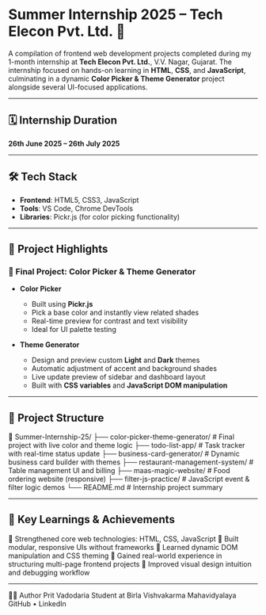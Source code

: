 # Summer Internship 2025 – Tech Elecon Pvt. Ltd. 💼

A compilation of frontend web development projects completed during my 1-month internship at **Tech Elecon Pvt. Ltd.**, V.V. Nagar, Gujarat. The internship focused on hands-on learning in **HTML**, **CSS**, and **JavaScript**, culminating in a dynamic **Color Picker & Theme Generator** project alongside several UI-focused applications.

---

## 🗓️ Internship Duration

**26th June 2025 – 26th July 2025**

---

## 🛠️ Tech Stack

- **Frontend**: HTML5, CSS3, JavaScript
- **Tools**: VS Code, Chrome DevTools
- **Libraries**: Pickr.js (for color picking functionality)

---

## 📸 Project Highlights

### 🎨 Final Project: Color Picker & Theme Generator

- **Color Picker**
  - Built using **Pickr.js**
  - Pick a base color and instantly view related shades
  - Real-time preview for contrast and text visibility
  - Ideal for UI palette testing

- **Theme Generator**
  - Design and preview custom **Light** and **Dark** themes
  - Automatic adjustment of accent and background shades
  - Live update preview of sidebar and dashboard layout
  - Built with **CSS variables** and **JavaScript DOM manipulation**

---

## 📂 Project Structure


📁 Summer-Internship-25/
├── color-picker-theme-generator/     # Final project with live color and theme logic
├── todo-list-app/                    # Task tracker with real-time status update
├── business-card-generator/          # Dynamic business card builder with themes
├── restaurant-management-system/     # Table management UI and billing
├── maas-magic-website/               # Food ordering website (responsive)
├── filter-js-practice/               # JavaScript event & filter logic demos
└── README.md                         # Internship project summary

---

## 🚀 Key Learnings & Achievements

🔹 Strengthened core web technologies: HTML, CSS, JavaScript
🔹 Built modular, responsive UIs without frameworks
🔹 Learned dynamic DOM manipulation and CSS theming
🔹 Gained real-world experience in structuring multi-page frontend projects
🔹 Improved visual design intuition and debugging workflow

---

👨‍💻 Author
Prit Vadodaria
Student at Birla Vishvakarma Mahavidyalaya
GitHub • LinkedIn
